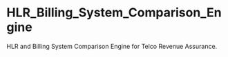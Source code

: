 # HLR_Billing_System_Comparison_Engine
HLR and Billing System Comparison Engine for Telco Revenue Assurance.
